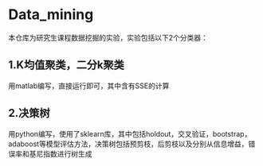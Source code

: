 # Data_mining
本仓库为研究生课程数据挖掘的实验，实验包括以下2个分类器：
## 1.K均值聚类，二分k聚类
用matlab编写，直接运行即可，其中含有SSE的计算
## 2.决策树
用python编写，使用了sklearn库，其中包括holdout，交叉验证，bootstrap，adaboost等模型评估方法，决策树包括预剪枝，后剪枝以及分别从信息增益，错误率和基尼指数进行树生成
